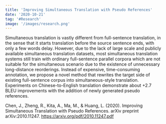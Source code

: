 ```yaml
---
title: 'Improving Simultaneous Translation with Pseudo References'
date: '2020-10-21'
tag: '#Research'
image: '/images/research.png'
---
```


Simultaneous translation is vastly different from full-sentence translation, in the sense that it starts translation before the source sentence ends, with only a few words delay. However, due to the lack of large scale and publicly available simultaneous translation datasets, most simultaneous translation systems still train with ordinary full-sentence parallel corpora which are not suitable for the simultaneous scenario due to the existence of unnecessary long-distance reorderings. Instead of expensive, time-consuming annotation, we propose a novel method that rewrites the target side of existing full-sentence corpus into simultaneous-style translation. Experiments on Chinese-to-English translation demonstrate about +2.7 BLEU improvements with the addition of newly generated pseudo references.


Chen, J., Zheng, R., Kita, A., Ma, M., & Huang, L. (2020). Improving Simultaneous Translation with Pseudo References. arXiv preprint arXiv:2010.11247.
<https://arxiv.org/pdf/2010.11247.pdf>